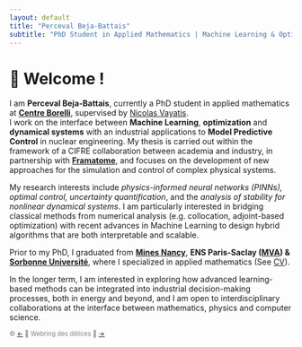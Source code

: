 ```yaml
---
layout: default
title: "Perceval Beja-Battais"
subtitle: "PhD Student in Applied Mathematics | Machine Learning & Optimization"
---
```


# 👋 Welcome !

I am **Perceval Beja-Battais**, currently a PhD student in applied mathematics at **[Centre Borelli](https://centreborelli.ens-paris-saclay.fr/fr)**, supervised by [Nicolas Vayatis](https://nvayatis.perso.math.cnrs.fr/).  
I work on the interface between **Machine Learning**, **optimization** and **dynamical systems** with an industrial applications to **Model Predictive Control** in nuclear engineering. My thesis is carried out within the framework of a CIFRE collaboration between academia and industry, in partnership with **[Framatome](framatome.com)**, and focuses on the development of new approaches for the simulation and control of complex physical systems.

My research interests include *physics-informed neural networks (PINNs), optimal control, uncertainty quantification*, and the *analysis of stability for nonlinear dynamical systems*. I am particularly interested in bridging classical methods from numerical analysis (e.g. collocation, adjoint-based optimization) with recent advances in Machine Learning to design hybrid algorithms that are both interpretable and scalable.

Prior to my PhD, I graduated from **[Mines Nancy](https://mines-nancy.univ-lorraine.fr/)**, **ENS Paris-Saclay ([MVA](https://www.master-mva.com)) & [Sorbonne Université](https://www.ljll.fr/MathModel/)**, where I specialized in applied mathematics (See [CV](https://percevalbejabattais.github.io/pbb.github.io/cv)). 

In the longer term, I am interested in exploring how advanced learning-based methods can be integrated into industrial decision-making processes, both in energy and beyond, and I am open to interdisciplinary collaborations at the interface between mathematics, physics and computer science.

<footer style="font-size: 0.8em; color: gray;">
&copy; <a href="https://www.gas-abel.fr/ ">&#8592;</a> 🍩 Webring des délices 🍪 <a href="https://gaetanserre.fr/">&#8594;</a>
</footer>

